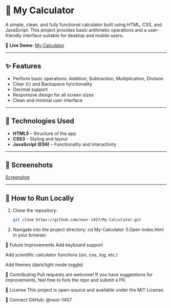 # 🧮 My Calculator

A simple, clean, and fully functional calculator built using HTML, CSS, and JavaScript. This project provides basic arithmetic operations and a user-friendly interface suitable for desktop and mobile users.

🔗 **Live Demo**: [My Calculator](https://noor-1457.github.io/My-Calculator./)

---

## ✨ Features

- Perform basic operations: Addition, Subtraction, Multiplication, Division
- Clear (`C`) and Backspace functionality
- Decimal support
- Responsive design for all screen sizes
- Clean and minimal user interface

---

## 🚀 Technologies Used

- **HTML5** – Structure of the app
- **CSS3** – Styling and layout
- **JavaScript (ES6)** – Functionality and interactivity

---

## 📸 Screenshots

[Screenshot ](https://github.com/user-attachments/assets/a2e9c1ac-0612-441f-af06-8bfd24f1fb72)


---

## 📂 How to Run Locally

1. Clone the repository:
   ```bash
   git clone https://github.com/noor-1457/My-Calculator.git
2. Navigate into the project directory:
cd My-Calculator
3.Open index.html in your browser.

📌 Future Improvements
Add keyboard support

Add scientific calculator functions (sin, cos, log, etc.)

Add themes (dark/light mode toggle)

🙌 Contributing
Pull requests are welcome! If you have suggestions for improvements, feel free to fork the repo and submit a PR.

📃 License
This project is open-source and available under the MIT License.

🤝 Connect
GitHub: @noor-1457
